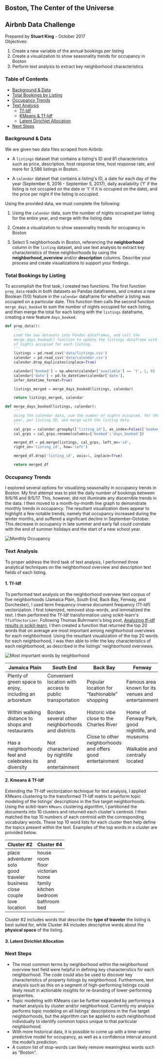 ## Boston, The Center of the Universe

## Airbnb Data Challenge
Prepared by **Stuart King** - October 2017  
Objectives:
1. Create a new variable of the annual bookings per listing
2. Create a visualization to show seasonality trends for occupancy in Boston
3. Perform text analysis to extract key neighborhood characteristics

### Table of Contents
- [Background & Data](#background-&-data)
- [Total Bookings by Listing](#total-bookings-by-listing)
- [Occupancy Trends](#occupancy-trends)
- [Text Analysis](#text-analysis)
  * [Tf-Idf](#1.-tf-idf)
  * [KMeans & Tf-Idf](#2.-kmeans-&-tf-idf)
  * [Latent Dirichlet Allocation](#3.-latent-dirichlet-allocation)
- [Next Steps](#next-steps)

### Background & Data
We are given two data files scraped from Airbnb:
* A `listings` dataset that contains a listing's ID and 81 characteristics such as price, description, host response time, host response rate, and more for 3,586 listings in Boston.

* A `calendar` dataset that contains a listing's ID, a date for each day of the year (September 6, 2016 - September 5, 2017), daily availability ('f' if the listing is not occupied on the date or 't' if it is occupied on the date), and the price per night if the listing is occupied.  

Using the provided data, we must complete the following:
1. Using the `calendar` data, sum the number of nights occupied per listing for the entire year, and merge with the listing data

2. Create a visualization to show seasonality trends for occupancy in Boston

3. Select 5 neighborhoods in Boston, referencing the **neighborhood** column in the `listing` dataset, and use text analysis to extract key characteristics of these neighborhoods by using the **neighborhood_overview** and/or **description** columns. Describe your process and create visualizations to support your findings.

### Total Bookings by Listing
To accomplish the first task, I created two functions. The first function `prep_data` reads in both datasets as Pandas dataframes, and creates a new Boolean (1/0) feature in the `calendar` dataframe for whether a listing was occupied on a particular date. This function then calls the second function `merge_days_booked` to sum the number of nights occupied for each listing, and then merge the total for each listing with the `listings` dataframe, creating a new feature `days_booked`.
```python
def prep_data():
    '''
    Load the two datasets into Pandas dataframes, and call the
    merge_days_booked() function to update the listings dataframe with the sum
    of nights occupied for each listing.
    '''
    listings = pd.read_csv('data/listings.csv')
    calendar = pd.read_csv('data/calendar.csv')
    calendar.drop_duplicates(inplace=True)

    calendar['booked'] = np.where(calendar['available'] == 't', 1, 0)
    calendar['date'] = pd.to_datetime(calendar['date'],
    infer_datetime_format=True)

    listings_merged = merge_days_booked(listings, calendar)

    return listings_merged, calendar
```
```python
def merge_days_booked(listings, calendar):
    '''
    Using the calendar data, sum the number of nights occupied, for the entire
    year, per listing ID, and merge with the listing data.
    '''
    cal_grps = calendar.groupby(['listing_id'], as_index=False)['booked'].sum()
    cal_grps = cal_grps.rename(columns={'booked':'days_booked'})

    merged_df = pd.merge(listings, cal_grps, left_on='id',
    right_on='listing_id', how='left')

    merged_df.drop('listing_id', axis=1, inplace=True)

    return merged_df
```
### Occupancy Trends
I explored several options for visualizing seasonality in occupancy trends in Boston. My first attempt was to plot the daily number of bookings between 9/6/16 and 9/5/17. This, however, did not illuminate any discernible trends in the data. I then moved to a month-by-month line graph to demonstrate monthly trends in occupancy. The resultant visualization does appear to highlight a few notable trends, namely that occupancy increased during the winter months, and suffered a significant decline in September-October. This decrease in occupancy in late summer and early fall could correlate with the end of summer holidays and the start of a new school year.

![](img/monthly_occupancy.png "Monthly Occupancy")

### Text Analysis
To proper address the third task of text analysis, I performed three analytical techniques on the neighborhood overview and description text fields of each listing.

#### 1. Tf-Idf
To performed text analysis on the neighborhood overview text corpus of five neighborhoods (Jamaica Plain, South End, Back Bay, Fenway, and Dorchester), I used term frequency-inverse document frequency (Tf-Idf) vectorization. I first tokenized, removed stop-words, and lemmatized the text. I then performed the Tf-Idf transformation using scikit-learn's `TfidfVectorizer`. Following Thomas Buhrmann's blog post, [Analyzing tf-idf results in scikit-learn](https://buhrmann.github.io/tfidf-analysis.html), I then created a function that returned the top 20 words that on average are most important among neighborhood overviews for each neighborhood. Using the resultant visualization of the top 20 words for each neighborhood, I was then able to infer the key characteristics of each neighborhood, as described in the listings' neighborhood overviews.

![](img/tfidf_means.png "Most important words by neighborhood")

| Jamaica Plain | South End | Back Bay | Fenway | Dorchester|
| -------------------- | -------------------- | -------------------- | -------------------- | -------------------- |
| Plenty of green space to enjoy, including an arboretum<br><br>Within walking distance to shops and restaurants<br><br>Has a neighborhoody feel and celebrates its diversity | Convenient location with access to public transportation<br><br>Borders several other neighborhoods and districts<br><br>Not characterized by nightlife and entertainment | Popular location for “fashionable” shopping<br><br>Historic vibe close to the Charles River<br><br>Close to other neighborhoods and offers good entertainment | Famous area known for its venues and entertainment<br><br>Home of Fenway Park, good nightlife, and museums<br><br>Walkable and centrally located | Quiet, family-friendly neighborhood<br><br>Historical with Victorian architecture<br><br>Diverse and safe area; conveniently located |

#### 2. Kmeans & Tf-Idf
Extending the Tf-Idf vectorization technique for text analysis, I applied KMeans clustering to the transformed Tf-Idf matrix to perform topic modeling of the listings' descriptions in the five target neighborhoods. Using the scikit-learn `KMeans` clustering algorithm, I partitioned the documents into 10 clusters and returned each cluster's centroid. I then matched the top 10 numbers of each centroid with the corresponding vocabulary words. These top 10 word lists for each cluster then help define the topics present within the text. Examples of the top words in a cluster are provided below.

Cluster #2 | Cluster #4
-------------------- | --------------------
place<br>adventurer<br>solo<br>good<br>traveler<br>business<br>close<br>couple<br>love<br>location | house<br>room<br>floor<br>victorian<br>home<br>family<br>kitchen<br>bedroom<br>bathroom<br>bed

Cluster #2 includes words that describe the **type of traveler** the listing is best suited for, while Cluster #4 includes descriptive words about the **physical space** of the listing.

#### 3. Latent Dirichlet Allocation

### Next Steps
- The most common terms by neighborhood within the neighborhood overview text field  were helpful in defining key characteristics for each neighborhood. The code could also be used to discover key characteristics of property listings by neighborhood. Furthermore, text analysis such as this on a segment of high-performing listings could likely result in actionable insights for re-branding of lower-performing properties.
- Topic modeling with KMeans can be further expanded by performing a market analysis by cluster and/or neighborhood. Currently my analysis performs topic modeling on all listings’ descriptions in the five target neighborhoods, but the algorithm can be applied to each neighborhood individually to identify common topics unique to that particular neighborhood.
- With more historical data, it is possible to come up with a time-series predictive model for occupancy, as well as a confidence interval around the model’s prediction.
- A custom list of stop-words can likely remove meaningless words such as "Boston".
